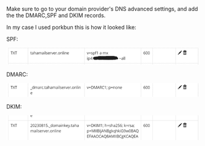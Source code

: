 Make sure to go to your domain provider's DNS advanced settings, and add the the DMARC,SPF and DKIM records.

In my case I used porkbun this is how it looked like:

SPF:

<div style="text-align:center;">
  <img src="https://raw.githubusercontent.com/thehunt1s0n/Dkim-Setup/main/media/Picture1.png" alt="pic 1"/>
</div>

DMARC:

<div style="text-align:center;">
  <img src="https://raw.githubusercontent.com/thehunt1s0n/Dkim-Setup/main/media/Picture2.png" alt="pic 2"/>
</div>

DKIM:

<div style="text-align:center;">
  <img src="https://raw.githubusercontent.com/thehunt1s0n/Dkim-Setup/main/media/Picture3.png" alt="pic 3"/>
</div>
